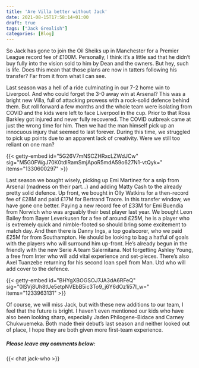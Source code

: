 ```yaml
---
title: 'Are Villa better without Jack'
date: 2021-08-15T17:58:14+01:00
draft: true
tags: ["Jack Grealish"]
categories: [Blog]
---
```


So Jack has gone to join the Oil Sheiks up in Manchester for a Premier League record fee of £100M. Personally, I think it’s a little sad that he didn’t buy fully into the vision sold to him by Dean and the owners. But hey, such is life. Does this mean that those plans are now in tatters following his transfer? Far from it from what I can see.

Last season was a hell of a ride culminating in our 7-2 home win to Liverpool. And who could forget the 3-0 away win at Arsenal? This was a bright new Villa, full of attacking prowess with a rock-solid defence behind them. But roll forward a few months and the whole team were isolating from COVID and the kids were left to face Liverpool in the cup. Prior to that Ross Barkley got injured and never fully recovered. The COVID outbreak came at just the wrong time for him. Then we had the man himself pick up an innocuous injury that seemed to last forever. During this time, we struggled to pick up points due to an apparent lack of creativity. Were we still too reliant on one man?

{{< getty-embed id="5G26V7mNSCZHRxcLZWdJCw"
                sig="M5G0FWgJ70K0tdlRamSmjApoR5mdA59o627N1-vtQyk=" 
                items="1330600297" >}}

Last season we bought wisely, picking up Emi Martinez for a snip from Arsenal (madness on their part…) and adding Matty Cash to the already pretty solid defence. Up front, we bought in Olly Watkins for a then-record fee of £28M and paid £17M for Bertrand Traore. In this transfer window, we have gone one better. Paying a new record fee of £33M for Emi Buendia from Norwich who was arguably their best player last year. We bought Leon Bailey from Bayer Leverkusen for a fee of around £25M, he is a player who is extremely quick and nimble-footed so should bring some excitement to match day. And then there is Danny Ings, a top goalscorer, who we paid £25M for from Southampton. He should be looking to bag a hatful of goals with the players who will surround him up-front. He’s already begun in the friendly with the new Serie A team Salernitana. Not forgetting Ashley Young, a free from Inter who will add vital experience and set-pieces. There’s also Axel Tuanzebe returning for his second loan spell from Man. Utd who will add cover to the defence.

{{< getty-embed id="BHYgXBOGSOJ7JA3dA6RFeQ"
                sig="0lSVj8Uh8tUe5etpNVEbB5ic3To9_j6Y6dOz1i57I_w=" 
                items="1233963131" >}}

Of course, we will miss Jack, but with these new additions to our team, I feel that the future is bright. I haven’t even mentioned our kids who have also been looking sharp, especially Jaden Philogene-Bidace and Carney Chukwuemeka. Both made their debut’s last season and neither looked out of place, I hope they are both given more first-team experience.

##### Please leave any comments below:

{{< chat jack-who >}}